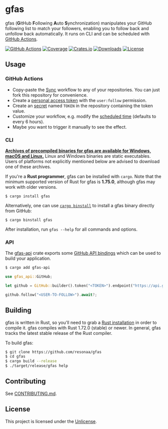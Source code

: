 # gfas

gfas (**G**itHub **F**ollowing **A**uto **S**ynchronization) manipulates your
GitHub following list to match your followers, enabling you to follow back
and unfollow back automatically. It runs on CLI and can be scheduled with
[GitHub Actions](https://docs.github.com/actions).

[![GitHub Actions](https://img.shields.io/github/actions/workflow/status/resonaa/gfas/ci.yml?style=flat-square)](https://github.com/resonaa/gfas/actions)
[![Coverage](https://img.shields.io/codecov/c/github/resonaa/gfas?token=W3H6GBVQZW&style=flat-square)](https://app.codecov.io/github/resonaa/gfas)
[![Crates.io](https://img.shields.io/crates/v/gfas-cli?style=flat-square)](https://crates.io/crates/gfas-cli)
[![Downloads](https://img.shields.io/crates/d/gfas-cli?style=flat-square)](https://crates.io/crates/gfas-cli)
[![License](https://img.shields.io/github/license/resonaa/gfas?style=flat-square)](LICENSE)

## Usage

### GitHub Actions

- Copy-paste the
  [Sync](.github/workflows/sync.yml)
  workflow to any of your repositories. You can just fork this repository for convenience.
- Create a
  [personal access token](https://docs.github.com/authentication/keeping-your-account-and-data-secure/managing-your-personal-access-tokens)
  with the `user:follow` permission.
- Create an
  [secret](https://docs.github.com/actions/security-for-github-actions/security-guides/using-secrets-in-github-actions)
  named `TOKEN` in the repository containing the token value.
- Customize your workflow, e.g. modify the [scheduled time](https://docs.github.com/actions/writing-workflows/choosing-when-your-workflow-runs/events-that-trigger-workflows#schedule) (defaults to every 6 hours).
- Maybe you want to trigger it manually to see the effect.

### CLI

**[Archives of precompiled binaries for gfas are available for Windows,
macOS and Linux.](https://github.com/resonaa/gfas/releases)** Linux and
Windows binaries are static executables. Users of platforms not explicitly
mentioned below are advised to download one of these archives.

If you're a **Rust programmer**, gfas can be installed with `cargo`.
Note that the minimum supported version of Rust for gfas is **1.75.0**,
although gfas may work with older versions.

```
$ cargo install gfas
```

Alternatively, one can use [`cargo
binstall`](https://github.com/cargo-bins/cargo-binstall) to install a gfas
binary directly from GitHub:

```
$ cargo binstall gfas
```

After installation, run `gfas --help` for all commands and options.

### API

The
[gfas-api](https://crates.io/crates/gfas-api)
crate exports some
[GitHub API bindings](https://docs.rs/gfas-api)
which can be used to build your application.

```sh
$ cargo add gfas-api
```

```rust
use gfas_api::GitHub;

let github = GitHub::builder().token("<TOKEN>").endpoint("https://api.github.com").build()?;

github.follow("<USER-TO-FOLLOW>").await?;
```

## Building

gfas is written in Rust, so you'll need to grab a
[Rust installation](https://www.rust-lang.org/) in order to compile it.
gfas compiles with Rust 1.72.0 (stable) or newer. In general, gfas tracks
the latest stable release of the Rust compiler.

To build gfas:

```sh
$ git clone https://github.com/resonaa/gfas
$ cd gfas
$ cargo build --release
$ ./target/release/gfas help
```

## Contributing

See [CONTRIBUTING.md](CONTRIBUTING.md).

## License

This project is licensed under the [Unlicense](LICENSE).
